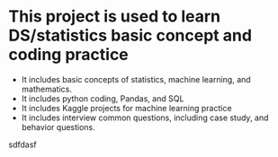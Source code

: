 # This project is used to learn DS/statistics basic concept and coding practice

- It includes basic concepts of statistics, machine learning, and mathematics.
- It includes python coding, Pandas, and SQL
- It includes Kaggle projects for machine learning practice
- It includes interview common questions, including case study, and behavior questions.

sdfdasf

